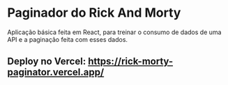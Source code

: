 # Paginador do Rick And Morty

Aplicação básica feita em React, para treinar o consumo de dados de uma API e a paginação feita com esses dados.

## Deploy no Vercel: https://rick-morty-paginator.vercel.app/
